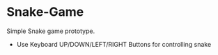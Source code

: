 # Snake-Game
Simple Snake game prototype.
- Use Keyboard UP/DOWN/LEFT/RIGHT Buttons for controlling snake
